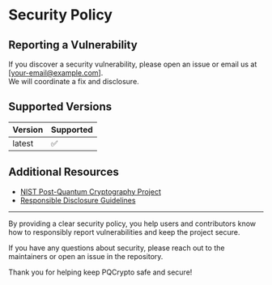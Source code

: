 # Security Policy

## Reporting a Vulnerability

If you discover a security vulnerability, please open an issue or email us at [your-email@example.com].  
We will coordinate a fix and disclosure.

## Supported Versions

| Version | Supported          |
| ------- | ------------------ |
| latest  | :white_check_mark: |

## Additional Resources

- [NIST Post-Quantum Cryptography Project](https://csrc.nist.gov/Projects/post-quantum-cryptography)
- [Responsible Disclosure Guidelines](https://responsibledisclosure.com/)

---

By providing a clear security policy, you help users and contributors know how to responsibly report vulnerabilities and keep the project secure.

If you have any questions about security, please reach out to the maintainers or open an issue in the repository.

Thank you for helping keep PQCrypto safe and secure!
